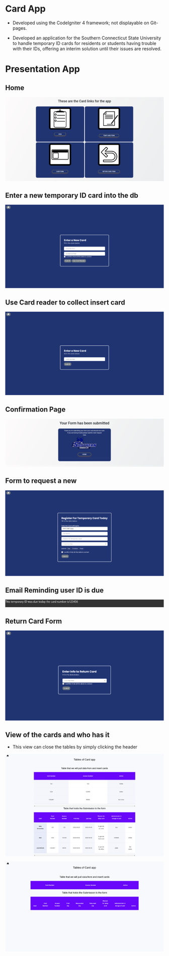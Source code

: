 # Card App
- Developed using the CodeIgniter 4 framework; not displayable on Git-pages.

- Developed an application for the Southern Connecticut State University to handle temporary ID cards for residents or students having trouble with their IDs, offering an interim solution until their issues are resolved.
 
# Presentation App

## Home
![Home](Presentation/Home.png)

## Enter a new temporary ID card into the db
![Card Form](Presentation/Card%20Form.png)

## Use Card reader to collect insert card
![Card Form Swipe](Presentation/Card%20Form%20Swipe.png)

## Confirmation Page
![Confirmation Page](Presentation/Confirmation.png)

## Form to request a new
![Temp Card Form](Presentation/Temporary%20Card%20Form.png)

## Email Reminding user ID is due
![Email](Presentation/email.png)

## Return Card Form
![Return card form](Presentation/return%20form.png)

## View of the cards and who has it
- This view can close the tables by simply clicking the header

![View Cards](Presentation/View%20Cards.png)

![Tables hidden](Presentation/View%20Cards%20Hidden.png)
